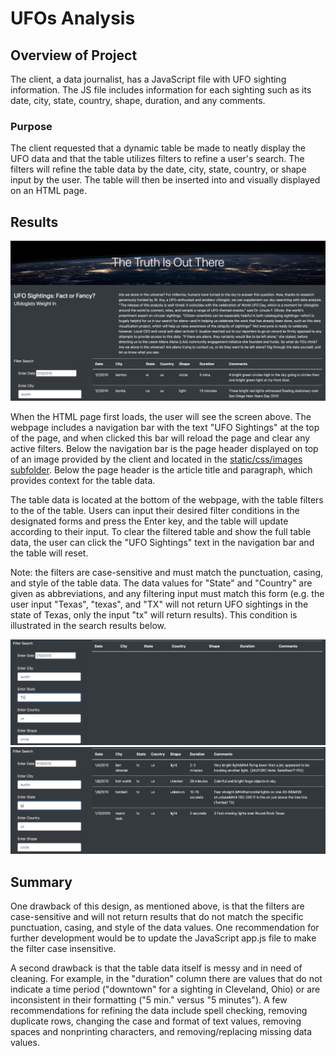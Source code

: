 # UFOs Analysis

## Overview of Project
The client, a data journalist, has a JavaScript file with UFO sighting information. The JS file includes information for each sighting such as its date, city, state, country, shape, duration, and any comments.

### Purpose
The client requested that a dynamic table be made to neatly display the UFO data and that the table utilizes filters to refine a user's search. The filters will refine the table data by the date, city, state, country, or shape input by the user. The table will then be inserted into and visually displayed on an HTML page.

## Results
![Filtered Data](https://github.com/mschimmy/UFOs/blob/main/static/images/webpage.png)

When the HTML page first loads, the user will see the screen above. The webpage includes a navigation bar with the text "UFO Sightings" at the top of the page, and when clicked this bar will reload the page and clear any active filters. Below the navigation bar is the page header displayed on top of an image provided by the client and located in the [static/css/images subfolder](https://github.com/mschimmy/UFOs/blob/main/static/images/nasa.jpg). Below the page header is the article title and paragraph, which provides context for the table data.

The table data is located at the bottom of the webpage, with the table filters to the of the table. Users can input their desired filter conditions in the designated forms and press the Enter key, and the table will update according to their input. To clear the filtered table and show the full table data, the user can click the "UFO Sightings" text in the navigation bar and the table will reset.

Note: the filters are case-sensitive and must match the punctuation, casing, and style of the table data. The data values for "State" and "Country" are given as abbreviations, and any filtering input must match this form (e.g. the user input "Texas", "texas", and "TX" will not return UFO sightings in the state of Texas, only the input "tx" will return results). This condition is illustrated in the search results below.

![Search TX Upper Case](https://github.com/mschimmy/UFOs/blob/main/static/images/search_TX_upper.png)
![Search TX Lower Case](https://github.com/mschimmy/UFOs/blob/main/static/images/search_tx_lower.png)

## Summary
One drawback of this design, as mentioned above, is that the filters are case-sensitive and will not return results that do not match the specific punctuation, casing, and style of the data values. One recommendation for further development would be to update the JavaScript app.js file to make the filter case insensitive.

A second drawback is that the table data itself is messy and in need of cleaning. For example, in the "duration" column there are values that do not indicate a time period ("downtown" for a sighting in Cleveland, Ohio) or are inconsistent in their formatting ("5 min." versus "5 minutes"). A few recommendations for refining the data include spell checking, removing duplicate rows, changing the case and format of text values, removing spaces and nonprinting characters, and removing/replacing missing data values.
